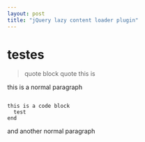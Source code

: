 ```yaml
--- 
layout: post
title: "jQuery lazy content loader plugin"
---
```

# testes #
> quote
> block quote
> this is

this is a normal paragraph

<pre><code>
this is a code block
  test
end
</code></pre>
	
and another normal paragraph